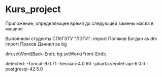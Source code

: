 # Kurs_project
Приложение, определяющее время до следующей замены масла в машине

Выполнили студенты СПбГЭТУ "ЛЭТИ":
import Поляков Богдан as dm
import Прахов Даниил as bg

dm.setWord(Back-End);
bg.setWork(Front-End);

detected:
-Toncat-9.0.71
-hessian-4.0.60
-jakarta.servlet-api-6.0.0
-postgresql-42.5.0
